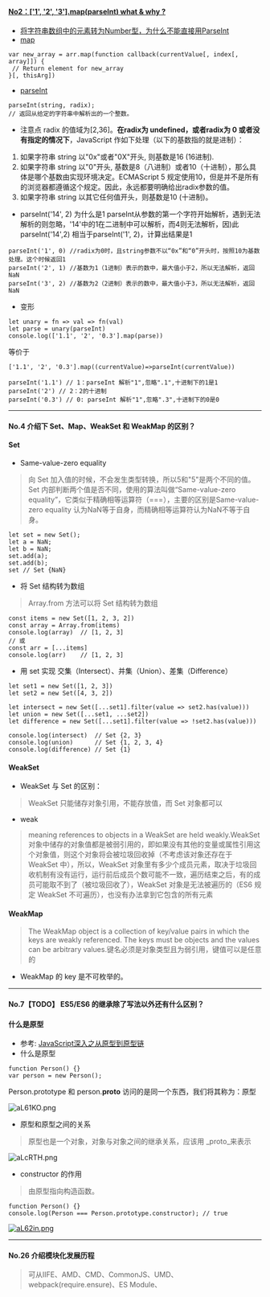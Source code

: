 #### [No2：['1', '2', '3'].map(parseInt) what & why ?](https://muyiy.cn/question/js/2.html)
* [将字符串数组中的元素转为Number型，为什么不能直接用ParseInt](https://github.com/Hanqing1996/JavaScript-advance/tree/master/%E5%85%B6%E5%AE%832#%E5%B0%86%E5%AD%97%E7%AC%A6%E4%B8%B2%E6%95%B0%E7%BB%84%E4%B8%AD%E7%9A%84%E5%85%83%E7%B4%A0%E8%BD%AC%E4%B8%BAnumber%E5%9E%8B%E4%B8%BA%E4%BB%80%E4%B9%88%E4%B8%8D%E8%83%BD%E7%9B%B4%E6%8E%A5%E7%94%A8parseint)
* [map](https://developer.mozilla.org/zh-CN/docs/Web/JavaScript/Reference/Global_Objects/Array/map)
```
var new_array = arr.map(function callback(currentValue[, index[, array]]) {
 // Return element for new_array 
}[, thisArg])
```
* [parseInt](https://developer.mozilla.org/zh-CN/docs/Web/JavaScript/Reference/Global_Objects/parseInt)
```
parseInt(string, radix);
// 返回从给定的字符串中解析出的一个整数。
```
* 注意点
radix 的值域为[2,36]。<strong>在radix为 undefined，或者radix为 0 或者没有指定的情况下</strong>，JavaScript 作如下处理（以下的基数指的就是进制）：
1. 如果字符串 string 以"0x"或者"0X"开头, 则基数是16 (16进制).
2. 如果字符串 string 以"0"开头, 基数是8（八进制）或者10（十进制），那么具体是哪个基数由实现环境决定。ECMAScript 5 规定使用10，但是并不是所有的浏览器都遵循这个规定。因此，永远都要明确给出radix参数的值。
3. 如果字符串 string 以其它任何值开头，则基数是10 (十进制)。
* parseInt('14', 2) 为什么是1
parseInt从参数的第一个字符开始解析，遇到无法解析的则忽略，'14'中的1在二进制中可以解析，而4则无法解析，因)此parseInt('14',2) 相当于parseInt('1', 2)，计算出结果是1
```
parseInt('1', 0) //radix为0时，且string参数不以“0x”和“0”开头时，按照10为基数处理。这个时候返回1
parseInt('2', 1) //基数为1（1进制）表示的数中，最大值小于2，所以无法解析，返回NaN
parseInt('3', 2) //基数为2（2进制）表示的数中，最大值小于3，所以无法解析，返回NaN
```
* 变形
```
let unary = fn => val => fn(val)
let parse = unary(parseInt)
console.log(['1.1', '2', '0.3'].map(parse))
````
等价于
```
['1.1', '2', '0.3'].map((currentValue)=>parseInt(currentValue))

parseInt('1.1') // 1：parseInt 解析"1",忽略".1",十进制下的1是1
parseInt('2') // 2：2的十进制
parseInt('0.3') // 0: parseInt 解析"1",忽略".3",十进制下的0是0
```
---
#### No.4 介绍下 Set、Map、WeakSet 和 WeakMap 的区别？

#### Set
* Same-value-zero equality
> 向 Set 加入值的时候，不会发生类型转换，所以5和"5"是两个不同的值。Set 内部判断两个值是否不同，使用的算法叫做“Same-value-zero equality”，它类似于精确相等运算符（===），主要的区别是Same-value-zero equality 认为NaN等于自身，而精确相等运算符认为NaN不等于自身。
```
let set = new Set();
let a = NaN;
let b = NaN;
set.add(a);
set.add(b);
set // Set {NaN}
```
* 将 Set 结构转为数组
> Array.from 方法可以将 Set 结构转为数组
```
const items = new Set([1, 2, 3, 2])
const array = Array.from(items)
console.log(array)	// [1, 2, 3]
// 或
const arr = [...items]
console.log(arr)	// [1, 2, 3]
```
* 用 set 实现 交集（Intersect）、并集（Union）、差集（Difference）
```
let set1 = new Set([1, 2, 3])
let set2 = new Set([4, 3, 2])

let intersect = new Set([...set1].filter(value => set2.has(value)))
let union = new Set([...set1, ...set2])
let difference = new Set([...set1].filter(value => !set2.has(value)))

console.log(intersect)	// Set {2, 3}
console.log(union)		// Set {1, 2, 3, 4}
console.log(difference)	// Set {1}
```
#### WeakSet
* WeakSet 与 Set 的区别：
> WeakSet 只能储存对象引用，不能存放值，而 Set 对象都可以
* weak
> meaning references to objects in a WeakSet are held weakly.WeakSet 对象中储存的对象值都是被弱引用的，即如果没有其他的变量或属性引用这个对象值，则这个对象将会被垃圾回收掉（不考虑该对象还存在于 WeakSet 中），所以，WeakSet 对象里有多少个成员元素，取决于垃圾回收机制有没有运行，运行前后成员个数可能不一致，遍历结束之后，有的成员可能取不到了（被垃圾回收了），WeakSet 对象是无法被遍历的（ES6 规定 WeakSet 不可遍历），也没有办法拿到它包含的所有元素

#### WeakMap
> The WeakMap object is a collection of key/value pairs in which the keys are weakly referenced. The keys must be objects and the values can be arbitrary values.键名必须是对象类型且为弱引用，键值可以是任意的
* WeakMap 的 key 是不可枚举的。
---
#### No.7【TODO】 ES5/ES6 的继承除了写法以外还有什么区别？

#### 什么是原型
* 参考:
[JavaScript深入之从原型到原型链](https://github.com/mqyqingfeng/Blog/issues/2)
* 什么是原型
```
function Person() {}
var person = new Person();
```
Person.prototype 和 person.__proto__  访问的是同一个东西，我们将其称为：原型

![aL61KO.png](https://s1.ax1x.com/2020/08/11/aL61KO.png)
* 原型和原型之间的关系
> 原型也是一个对象，对象与对象之间的继承关系，应该用 _proto_来表示

![aLcRTH.png](https://s1.ax1x.com/2020/08/11/aLcRTH.png)
* constructor 的作用
> 由原型指向构造函数。
```
function Person() {}
console.log(Person === Person.prototype.constructor); // true
```
[![aL62in.png](https://s1.ax1x.com/2020/08/11/aL62in.png)](https://imgchr.com/i/aL62in)

---
#### No.26 介绍模块化发展历程
> 可从IIFE、AMD、CMD、CommonJS、UMD、webpack(require.ensure)、ES Module、<script type="module"> 这几个角度考虑。

* 参考：[ES6 系列之模块加载方案](https://github.com/mqyqingfeng/Blog/issues/108)

#### AMD
> AMD是RequireJS 在推广过程中对模块定义的规范化产出。
* AMD 是先执行模块代码，导出的对象不急用，CMD 是需要用到模块导出对象时才执行模块代码并导出对象
* 浏览器端一般采用 AMD 规范。

#### CMD
> CMD 其实就是 SeaJS 在推广过程中对模块定义的规范化产出。

#### AMD 与 CMD 的区别
1. CMD 推崇依赖就近，AMD 推崇依赖前置
* AMD
```
// require.js 例子中的 main.js
// 依赖必须一开始就写好
require(['./add', './square'], function(addModule, squareModule) {
    console.log(addModule.add(1, 1))
    console.log(squareModule.square(3))
});
```
* CMD
```
// sea.js 例子中的 main.js
define(function(require, exports, module) {
    var addModule = require('./add');
    console.log(addModule.add(1, 1))

    // 依赖可以就近书写
    var squareModule = require('./square');
    console.log(squareModule.square(3))
});
```

#### [CommonJS](https://github.com/Hanqing1996/node-notes#nodejs-%E7%9A%84%E6%A8%A1%E5%9D%97%E6%9C%BA%E5%88%B6)
> 是 Node.js 模块遵循的规范
* 与CMD一样，在需要用到模块的时候才去加载模块文件，加载完再接着执行。

#### CommonJS 与 AMD
> CommonJS 规范加载模块是同步的，也就是说，只有加载完成，才能执行后面的操作。

> AMD规范则是非同步加载模块，允许指定回调函数。

> 由于 Node.js 主要用于服务器编程，模块文件一般都已经存在于本地硬盘，所以加载起来比较快，不用考虑非同步加载的方式，所以 CommonJS 规范比较适用。

> 但是，如果是浏览器环境，要从服务器端加载模块，这时就必须采用非同步模式，因此浏览器端一般采用 AMD 规范。

#### ES6 新的模块加载方案
* 与AMD一样，先执行模块代码
* 优势
1. 死代码检测和排除（tree-shaking）：我们可以用静态分析工具检测出哪些模块没有被调用过。比如，在引入工具类库时，工程中往往只用到了其中一部分组件或接口，但有可能会将其代码完整地加载进来。未被调用到的模块代码永远不会被执行，也就成为了死代码。通过静态分析可以在打包时去掉这些未曾使用过的模块，以减小打包资源体积。
2. 模块变量类型检查：JavaScript属于动态类型语言，不会在代码执行前检查类型错误（比如对一个字符串类型的值进行函数调用）。ES6 Module的静态模块结构有助于确保模块之间传递的值或接口类型是正确的。
3. 编译器优化：在CommonJS等动态模块系统中，无论采用哪种方式，本质上导入的都是一个对象，而ES6 Module支持直接导入变量，减少了引用层级，程序效率更高。

#### ES6与Common.js
* 它们有两个重大差异。
1. CommonJS 模块输出的是一个值的拷贝，ES6 模块输出的是值的引用。
> 原因：CommonJS 模块输出的是值的拷贝，也就是说，一旦输出一个值，模块内部的变化就影响不到这个值。ES6 模块的运行机制与 CommonJS 不一样。JS 引擎对脚本静态分析的时候，遇到模块加载命令 import，就会生成一个只读引用。等到脚本真正执行时，再根据这个只读引用，到被加载的那个模块里面去取值。换句话说，ES6 的 import 有点像 Unix 系统的“符号连接”，原始值变了，import 加载的值也会跟着变。因此，ES6 模块是动态引用，并且不会缓存值，模块里面的变量绑定其所在的模块。
2. CommonJS 模块是运行时加载，ES6 模块是编译时输出接口。
> 原因 CommonJS 加载的是一个对象（即module.exports属性），该对象只有在脚本运行完才会生成。而 ES6 模块不是对象，它的对外接口只是一种静态定义，在代码静态解析阶段就会生成。

